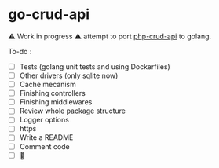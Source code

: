 # go-crud-api

:warning: Work in progress :warning: attempt to port [php-crud-api](https://github.com/mevdschee/php-crud-api) to golang.

To-do :
- [ ] Tests (golang unit tests and using Dockerfiles)
- [ ] Other drivers (only sqlite now)
- [ ] Cache mecanism
- [ ] Finishing controllers
- [ ] Finishing middlewares
- [ ] Review whole package structure
- [ ] Logger options
- [ ] https
- [ ] Write a README
- [ ] Comment code
- [ ] :tada: